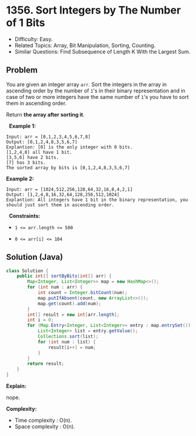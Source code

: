 # 1356. Sort Integers by The Number of 1 Bits

- Difficulty: Easy.
- Related Topics: Array, Bit Manipulation, Sorting, Counting.
- Similar Questions: Find Subsequence of Length K With the Largest Sum.

## Problem

You are given an integer array ```arr```. Sort the integers in the array in ascending order by the number of ```1```'s in their binary representation and in case of two or more integers have the same number of ```1```'s you have to sort them in ascending order.

Return **the array after sorting it**.

 
**Example 1:**

```
Input: arr = [0,1,2,3,4,5,6,7,8]
Output: [0,1,2,4,8,3,5,6,7]
Explantion: [0] is the only integer with 0 bits.
[1,2,4,8] all have 1 bit.
[3,5,6] have 2 bits.
[7] has 3 bits.
The sorted array by bits is [0,1,2,4,8,3,5,6,7]
```

**Example 2:**

```
Input: arr = [1024,512,256,128,64,32,16,8,4,2,1]
Output: [1,2,4,8,16,32,64,128,256,512,1024]
Explantion: All integers have 1 bit in the binary representation, you should just sort them in ascending order.
```

 
**Constraints:**


	
- ```1 <= arr.length <= 500```
	
- ```0 <= arr[i] <= 104```



## Solution (Java)

```java
class Solution {
    public int[] sortByBits(int[] arr) {
        Map<Integer, List<Integer>> map = new HashMap<>();
        for (int num : arr) {
            int count = Integer.bitCount(num);
            map.putIfAbsent(count, new ArrayList<>());
            map.get(count).add(num);
        }
        int[] result = new int[arr.length];
        int i = 0;
        for (Map.Entry<Integer, List<Integer>> entry : map.entrySet()) {
            List<Integer> list = entry.getValue();
            Collections.sort(list);
            for (int num : list) {
                result[i++] = num;
            }
        }
        return result;
    }
}
```

**Explain:**

nope.

**Complexity:**

* Time complexity : O(n).
* Space complexity : O(n).

